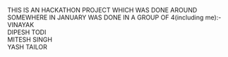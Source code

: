 THIS IS AN HACKATHON PROJECT WHICH WAS DONE AROUND SOMEWHERE IN JANUARY 
WAS DONE IN A GROUP OF 4(including me):- <br>
VINAYAK <br>
DIPESH TODI <br>
MITESH SINGH <br>
YASH TAILOR
